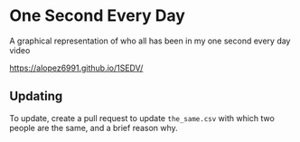 # One Second Every Day

A graphical representation of who all has been in my one second every day video

https://alopez6991.github.io/1SEDV/


## Updating

To update, create a pull request to update `the_same.csv` with which two people are the same, and a brief reason why.

